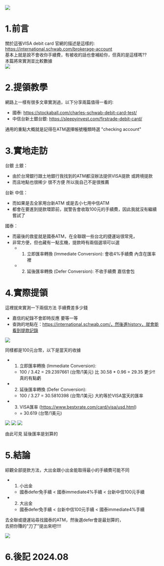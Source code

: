 <img src="https://blogger.googleusercontent.com/img/b/R29vZ2xl/AVvXsEhIPTYRrky0c7L0bMc6MchAqtf0GJWduTY8O7Saw6gGXbdeRCbZEJ5LMAvW3VKUMkKyHHetyohQ6h42OjE5fm_tj12eQ1QdAWmmUnWb2Bucz-npP-hZtUWnfO9vY_5ZhOzAIscX09bEEJ3nn4IJE8PpmSvwuxZFXOFob2U3oU4w677JYUT0dSX1_6gu/w640-h358/Screenshot%202023-06-04%20034444.png">

# 1.前言
關於這張VISA debit card 官網的描述是這樣的: https://international.schwab.com/brokerage-account  
基本上就是說不會收你手續費，有被收的話也會補給你，但真的是這樣嗎??  
本篇將來實測並比較數據   
<img src="https://blogger.googleusercontent.com/img/b/R29vZ2xl/AVvXsEjjhBhXa7GUMmFgII6nbbgxHXlOKqGI38bJ7oLnQHGWFN0tGXZFTHOTsnza_x8roQ0wJhGBDyobyE5jhgvxrxuLQnXxMtwjbVEt5jtAQoAYpur1_eMTn-olJ2aNgmRyVl1uUNc3k7kCl8ifiNVNu2D8eb9BAkrToIm54sWskvCwaofDfWA_9mGS7UZx/w640-h76/Screenshot%202023-06-04%20032139.png">  

# 2.提領教學
網路上一樣有很多文章實測過，以下分享兩篇值得一看的:
- 國泰: https://stockaball.com/charles-schwab-debit-card-test/
- 中信台新土銀台銀: https://sleepyinvest.com/firstrade-debit-card/

通用的重點大概就是記得在ATM選擇帳號種類時選 "checking account"

# 3.實地走訪
台銀 土銀：
- 由於台灣銀行跟土地銀行我找到的ATM都沒辦法提供VISA提款 或跨境提款
- 而且地點也很稀少 很不方便 所以我自己不是很推薦

台新 中信：
- 而如果是去全家用台新ATM 或是去小七用中信ATM
- 都會在要進到提款環節前，就警告會收取100元的手續費，因此我就沒有繼續嘗試了

國泰：
- 而最後的救星就是國泰ATM，在全聯跟一些台北的捷運站很常見，
- 非常方便，但也藏有一點玄機，提款時有兩個選項可以選
  - 1. 立即匯率轉換 (Immediate Conversion): 會收4%手續費 內含在匯率裡
  - 2.  延後匯率轉換 (Defer Conversion): 不收手續費 嘉信會包

# 4.實際提領
這裡就來實測一下兩個方法 手續費差多少錢 
- 嘉信的紀錄不會即時反應 要等一等 
- 查詢的地點在：https://international.schwab.com/，然後進history，就會能看到提款記錄
<img src="https://blogger.googleusercontent.com/img/b/R29vZ2xl/AVvXsEjcOAt3mhh3R9BaLASRdsf854_9i6koFuwvouoDheLdduyMFl5O2cYcd_uvJYJDtDQ8kZFODgYINE8IB8zTV7-byc3vj246ZUr9NSZCYqp739-T0FyiWw0SRgo3DbDlRcLf-8GsG7zHLp4J72-e-i0UTgKjfIL7xZZaGHRJ15TMfN5hWM4fkz_pHLLR/w640-h166/Screen%20Shot%202023-06-04%20at%202.51.50%20AM.png">  

同樣都是100元台幣，以下是當天的收據
- 1. 立即匯率轉換 (Immediate Conversion): 
  - 100 / 3.42 = 29.2397661 (台幣/1美元) 比 30.58 * 0.96 = 29.35 更少!! 真的有點虧
- 2. 延後匯率轉換 (Defer Conversion): 
  - 100 / 3.27 = 30.5810398 (台幣/1美元) 大約等於VISA當天的匯率
- 3. VISA匯率 (https://www.bestxrate.com/card/visa/usd.html)
  - = 30.619 (台幣/1美元)

<img src="https://blogger.googleusercontent.com/img/b/R29vZ2xl/AVvXsEjFSgMup4fP4VgqH_Iax5c2h9jj3ja1QldKXSV7nt3fWhlvl8obtpmYTL8RzSpVT-gSNV2yBSM6XwouEJLHQCbLmHb_7RlwdUGJYfLGt0PuVxJ-dfKzUcZ2r2ea_vhrsSamlRj06xZ7lTGusE1RYaQdnDgVg3I1D1tCC7ebyRwNm6DuG5Stg1dYLbG_/w640-h480/349132440_1364935587623216_2952664165327544239_n.jpg">  
<img src="https://blogger.googleusercontent.com/img/b/R29vZ2xl/AVvXsEiocXW-nYi0lRB4jKD_GxJOWf9Mcvy_47vnVFAMtbGFLd8LebFGppmo6aPUJCRVGcQwDamOcSQTDnIPg4hdGD2RMi1sVH4o1HASWoox4Z01fe86TE6TFVu54-CFTGP9WZDGwzx1mHdky5to-82FrHf9H8wf92NXYmuGrHMDHSFoEfOtGeL__zfOP9l5/w640-h480/348903768_811806307170595_5411288375896947687_n2.jpg">  
<img src="https://blogger.googleusercontent.com/img/b/R29vZ2xl/AVvXsEiJ_W9BovnTJyaXfHKQlpQMnJ-H6R8ChrcJ2SFM5e9oFY30G5zO2pJrV2LuZOqm9yGq5niWCXRtoTbua-JTtfDWvr4ERfQDXsY3LM2Vfhltad-9nX_LJRRF5eY8ninKhL8aI6b2Hop19xhEOsghWpJgZumU60kib6Vm8G5o4GYZFyNuKvSVmUFPR4No/w400-h168/Screenshot%202023-06-04%20030621.png">  

由此可見 延後匯率是划算的  

# 5.結論
綜觀全部提款方法，大出金跟小出金能取得最小的手續費可能不同
- 1. 小出金
  - 國泰defer免手續 < 國泰immediate4%手續 < 台新中信100元手續 
- 2. 大出金
  - 國泰defer免手續 < 台新中信100元手續 < 國泰immediate4%手續

去全聯或捷運站尋找國泰的ATM，然後選defer會是最划算的，  
去把你賺的"刀了"提出來吧!!!!

<img src="https://blogger.googleusercontent.com/img/b/R29vZ2xl/AVvXsEi8DmSh8jjMS4cJWJQkzJ2VqVp_HhC7S96lC4-5Sn_kYN-4ktCT6trHQKk40_h80NeViKJofmb98FoAbV00VmQy5AoPJzOp6MNDcQ5tUkLIFtZfGyWgoUywrJlrOOFrHh6LPjmMouOuWHi4lbuktLi8qsxg8BFNuEFin33lpbFKX7PJVvoO5GB-9ri0/s1752/Screenshot%202023-06-04%20042401.png">

# 6.後記 2024.08


